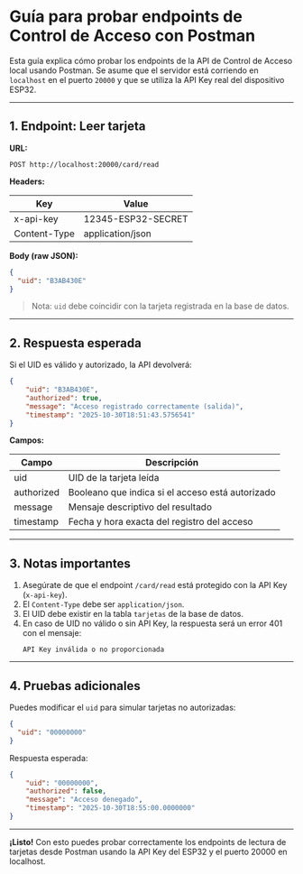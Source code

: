 # Guía para probar endpoints de Control de Acceso con Postman

Esta guía explica cómo probar los endpoints de la API de Control de Acceso local usando Postman. Se asume que el servidor está corriendo en `localhost` en el puerto `20000` y que se utiliza la API Key real del dispositivo ESP32.

---

## 1. Endpoint: Leer tarjeta

**URL:**  
```
POST http://localhost:20000/card/read
```

**Headers:**

| Key       | Value                                   |
|-----------|-----------------------------------------|
| x-api-key | 12345-ESP32-SECRET          |
| Content-Type | application/json                    |

**Body (raw JSON):**

```json
{
  "uid": "B3AB430E"
}
```

> Nota: `uid` debe coincidir con la tarjeta registrada en la base de datos.

---

## 2. Respuesta esperada

Si el UID es válido y autorizado, la API devolverá:

```json
{
    "uid": "B3AB430E",
    "authorized": true,
    "message": "Acceso registrado correctamente (salida)",
    "timestamp": "2025-10-30T18:51:43.5756541"
}
```

**Campos:**

| Campo       | Descripción                                               |
|-------------|-----------------------------------------------------------|
| uid         | UID de la tarjeta leída                                   |
| authorized  | Booleano que indica si el acceso está autorizado         |
| message     | Mensaje descriptivo del resultado                        |
| timestamp   | Fecha y hora exacta del registro del acceso              |

---

## 3. Notas importantes

1. Asegúrate de que el endpoint `/card/read` está protegido con la API Key (`x-api-key`).  
2. El `Content-Type` debe ser `application/json`.  
3. El UID debe existir en la tabla `tarjetas` de la base de datos.  
4. En caso de UID no válido o sin API Key, la respuesta será un error 401 con el mensaje:  
   ```
   API Key inválida o no proporcionada
   ```

---

## 4. Pruebas adicionales

Puedes modificar el `uid` para simular tarjetas no autorizadas:

```json
{
  "uid": "00000000"
}
```

Respuesta esperada:

```json
{
    "uid": "00000000",
    "authorized": false,
    "message": "Acceso denegado",
    "timestamp": "2025-10-30T18:55:00.0000000"
}
```

---

**¡Listo!** Con esto puedes probar correctamente los endpoints de lectura de tarjetas desde Postman usando la API Key del ESP32 y el puerto 20000 en localhost.

